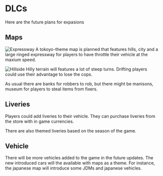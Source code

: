 # DLCs

Here are the future plans for expasions

## Maps

![Expressway](https://preview.autofutures.tv/2020/09/07160612/0144-1068x601.jpg)
A tokoyo-theme map is planned that features hills, city and a large ringed expressway for players to have throttle their vehicle at the maxium speed. 

![Hillside](https://i.ytimg.com/vi/jdoQROEWiG4/maxresdefault.jpg)
Hilly terrain will features a lot of steep turns. Drifting players could use their advantage to lose the cops.

As usual there are banks for robbers to rob, but there might be manisons, museum for players to steal items from fixers.

## Liveries

Players could add liveries to their vehicle. They can purchase liveries from the store with in game currencies.

There are also themed liveries based on the season of the game.

## Vehicle

There will be more vehicles added to the game in the future updates. The new introduced cars will the available with maps as a theme. For instance, the japanese map will introduce some JDMs and japanese vehicles.
